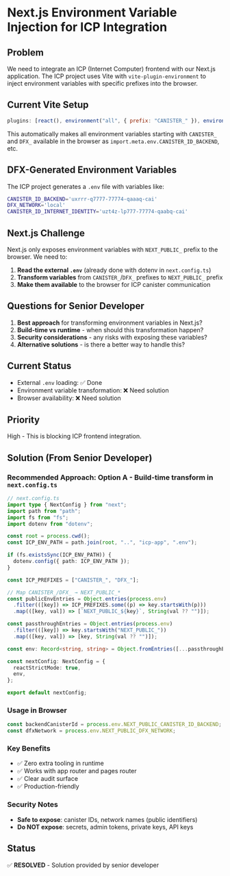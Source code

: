 # Next.js Environment Variable Injection for ICP Integration

## Problem

We need to integrate an ICP (Internet Computer) frontend with our Next.js application. The ICP project uses Vite with `vite-plugin-environment` to inject environment variables with specific prefixes into the browser.

## Current Vite Setup

```js
plugins: [react(), environment("all", { prefix: "CANISTER_" }), environment("all", { prefix: "DFX_" })];
```

This automatically makes all environment variables starting with `CANISTER_` and `DFX_` available in the browser as `import.meta.env.CANISTER_ID_BACKEND`, etc.

## DFX-Generated Environment Variables

The ICP project generates a `.env` file with variables like:

```bash
CANISTER_ID_BACKEND='uxrrr-q7777-77774-qaaaq-cai'
DFX_NETWORK='local'
CANISTER_ID_INTERNET_IDENTITY='uzt4z-lp777-77774-qaabq-cai'
```

## Next.js Challenge

Next.js only exposes environment variables with `NEXT_PUBLIC_` prefix to the browser. We need to:

1. **Read the external `.env`** (already done with dotenv in `next.config.ts`)
2. **Transform variables** from `CANISTER_`/`DFX_` prefixes to `NEXT_PUBLIC_` prefix
3. **Make them available** to the browser for ICP canister communication

## Questions for Senior Developer

1. **Best approach** for transforming environment variables in Next.js?
2. **Build-time vs runtime** - when should this transformation happen?
3. **Security considerations** - any risks with exposing these variables?
4. **Alternative solutions** - is there a better way to handle this?

## Current Status

- External `.env` loading: ✅ Done
- Environment variable transformation: ❌ Need solution
- Browser availability: ❌ Need solution

## Priority

High - This is blocking ICP frontend integration.

## Solution (From Senior Developer)

### Recommended Approach: Option A - Build-time transform in `next.config.ts`

```ts
// next.config.ts
import type { NextConfig } from "next";
import path from "path";
import fs from "fs";
import dotenv from "dotenv";

const root = process.cwd();
const ICP_ENV_PATH = path.join(root, "..", "icp-app", ".env");

if (fs.existsSync(ICP_ENV_PATH)) {
  dotenv.config({ path: ICP_ENV_PATH });
}

const ICP_PREFIXES = ["CANISTER_", "DFX_"];

// Map CANISTER_/DFX_ → NEXT_PUBLIC_*
const publicEnvEntries = Object.entries(process.env)
  .filter(([key]) => ICP_PREFIXES.some((p) => key.startsWith(p)))
  .map(([key, val]) => [`NEXT_PUBLIC_${key}`, String(val ?? "")]);

const passthroughEntries = Object.entries(process.env)
  .filter(([key]) => key.startsWith("NEXT_PUBLIC_"))
  .map(([key, val]) => [key, String(val ?? "")]);

const env: Record<string, string> = Object.fromEntries([...passthroughEntries, ...publicEnvEntries]);

const nextConfig: NextConfig = {
  reactStrictMode: true,
  env,
};

export default nextConfig;
```

### Usage in Browser

```ts
const backendCanisterId = process.env.NEXT_PUBLIC_CANISTER_ID_BACKEND;
const dfxNetwork = process.env.NEXT_PUBLIC_DFX_NETWORK;
```

### Key Benefits

- ✅ Zero extra tooling in runtime
- ✅ Works with app router and pages router
- ✅ Clear audit surface
- ✅ Production-friendly

### Security Notes

- **Safe to expose**: canister IDs, network names (public identifiers)
- **Do NOT expose**: secrets, admin tokens, private keys, API keys

## Status

✅ **RESOLVED** - Solution provided by senior developer
